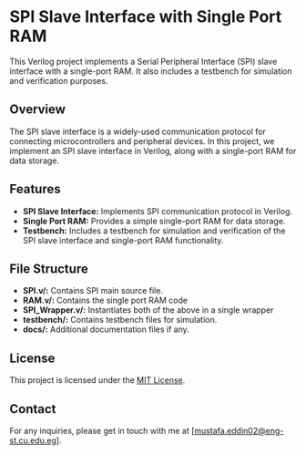 # SPI Slave Interface with Single Port RAM

This Verilog project implements a Serial Peripheral Interface (SPI) slave interface with a single-port RAM. It also includes a testbench for simulation and verification purposes.

## Overview

The SPI slave interface is a widely-used communication protocol for connecting microcontrollers and peripheral devices. In this project, we implement an SPI slave interface in Verilog, along with a single-port RAM for data storage.

## Features

- **SPI Slave Interface:** Implements SPI communication protocol in Verilog.
- **Single Port RAM:** Provides a simple single-port RAM for data storage.
- **Testbench:** Includes a testbench for simulation and verification of the SPI slave interface and single-port RAM functionality.



## File Structure

- **SPI.v/:** Contains SPI main source file.
- **RAM.v/:** Contains the single port RAM code
- **SPI_Wrapper.v/:** Instantiates both of the above in a single wrapper
- **testbench/:** Contains testbench files for simulation.
- **docs/:** Additional documentation files if any.


## License

This project is licensed under the [MIT License](LICENSE).


## Contact

For any inquiries, please get in touch with me at [mustafa.eddin02@eng-st.cu.edu.eg].

